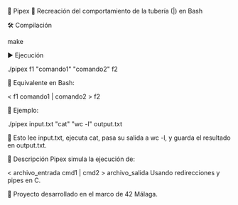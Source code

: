 🚀 Pipex
🔗 Recreación del comportamiento de la tubería (|) en Bash

🛠 Compilación

make

▶️ Ejecución

./pipex f1 "comando1" "comando2" f2

🔹 Equivalente en Bash:

< f1 comando1 | comando2 > f2

📌 Ejemplo:

./pipex input.txt "cat" "wc -l" output.txt

📌 Esto lee input.txt, ejecuta cat, pasa su salida a wc -l, y guarda el resultado en output.txt.

📝 Descripción
Pipex simula la ejecución de:

< archivo_entrada cmd1 | cmd2 > archivo_salida
Usando redirecciones y pipes en C.

🔧 Proyecto desarrollado en el marco de 42 Málaga.







